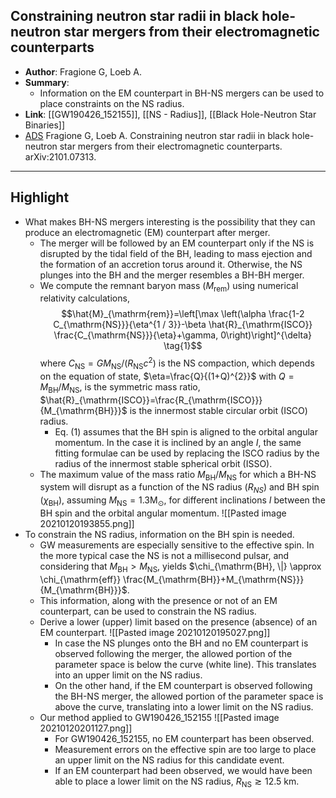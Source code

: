 ## Constraining neutron star radii in black hole-neutron star mergers from their electromagnetic counterparts

- **Author**: Fragione G, Loeb A.
- **Summary**:
	- Information on the EM counterpart in BH-NS mergers can be used to place constraints on the NS radius.
- **Link**: [[GW190426_152155]], [[NS - Radius]], [[Black Hole-Neutron Star Binaries]]
- [ADS](https://ui.adsabs.harvard.edu/abs/2021arXiv210107313F) Fragione G, Loeb A. Constraining neutron star radii in black hole-neutron star mergers from their electromagnetic counterparts. arXiv:2101.07313.

___

## Highlight

- What makes BH-NS mergers interesting is the possibility that they can produce an electromagnetic (EM) counterpart after merger.
	- The merger will be followed by an EM counterpart only if the NS is disrupted by the tidal field of the BH, leading to mass ejection and the formation of an accretion torus around it. Otherwise, the NS plunges into the BH and the merger resembles a BH-BH merger.
	- We compute the remnant baryon mass ($M_{\text {rem}}$) using numerical relativity calculations,
		$$\hat{M}_{\mathrm{rem}}=\left[\max \left(\alpha \frac{1-2 C_{\mathrm{NS}}}{\eta^{1 / 3}}-\beta \hat{R}_{\mathrm{ISCO}} \frac{C_{\mathrm{NS}}}{\eta}+\gamma, 0\right)\right]^{\delta} \tag{1}$$ where $C_{\mathrm{NS}}=G M_{\mathrm{NS}} /\left(R_{\mathrm{NS}} c^{2}\right)$ is the NS compaction, which depends on the equation of state, $\eta=\frac{Q}{(1+Q)^{2}}$ with $Q=M_{\mathrm{BH}} / M_{\mathrm{NS}}$, is the symmetric mass ratio, $\hat{R}_{\mathrm{ISCO}}=\frac{R_{\mathrm{ISCO}}}{M_{\mathrm{BH}}}$ is the innermost stable circular orbit (ISCO) radius.	
		- Eq. (1) assumes that the BH spin is aligned to the orbital angular momentum. In the case it is inclined by an angle $I$, the same fitting formulae can be used by replacing the ISCO radius by the radius of the innermost stable spherical orbit (ISSO).
	- The maximum value of the mass ratio $M_{\mathrm{BH}} / M_{\mathrm{NS}}$ for which a BH-NS system will disrupt as a function of the NS radius ($R_{NS}$) and BH spin ($\chi_{\mathrm{BH}}$), assuming $M_{\mathrm{NS}}=1.3 \mathrm{M}_{\odot}$, for different inclinations $I$ between the BH spin and the orbital angular momentum.
		![[Pasted image 20210120193855.png]]
- To constrain the NS radius, information on the BH spin is needed.
	- GW measurements are especially sensitive to the effective spin. In the more typical case the NS is not a millisecond pulsar, and considering that $M_{\mathrm{BH}}>M_{\mathrm{NS}}$, yields $\chi_{\mathrm{BH}, \|} \approx \chi_{\mathrm{eff}} \frac{M_{\mathrm{BH}}+M_{\mathrm{NS}}}{M_{\mathrm{BH}}}$.
	- This information, along with the presence or not of an EM counterpart, can be used to constrain the NS radius.
	- Derive a lower (upper) limit based on the presence (absence) of an EM counterpart.
		![[Pasted image 20210120195027.png]]
		- In case the NS plunges onto the BH and no EM counterpart is observed following the merger, the allowed portion of the parameter space is below the curve (white line). This translates into an upper limit on the NS radius.
		- On the other hand, if the EM counterpart is observed following the BH-NS merger, the allowed portion of the parameter space is above the curve, translating into a lower limit on the NS radius.
	- Our method applied to GW190426_152155
		![[Pasted image 20210120201127.png]]
		- For GW190426_152155, no EM counterpart has been observed.
		- Measurement errors on the effective spin are too large to place an upper limit on the NS radius for this candidate event.
		- If an EM counterpart had been observed, we would have been able to place a lower limit on the NS radius, $R_{\mathrm{NS}} \gtrsim 12.5 \mathrm{~km}$.
